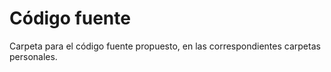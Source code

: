# Código fuente

Carpeta para el código fuente propuesto, en las correspondientes carpetas personales.